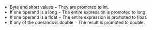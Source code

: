 * Byte and short values − They are promoted to int.
* If one operand is a long − The entire expression is promoted to long.
* If one operand is a float − The entire expression is promoted to float.
* If any of the operands is double − The result is promoted to double.